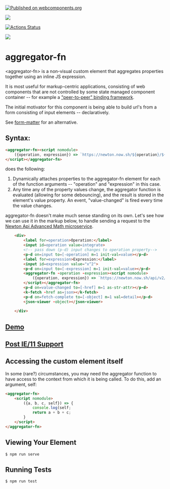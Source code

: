 [![Published on webcomponents.org](https://img.shields.io/badge/webcomponents.org-published-blue.svg)](https://www.webcomponents.org/element/aggregator-fn)

<a href="https://nodei.co/npm/aggregator-fn/"><img src="https://nodei.co/npm/aggregator-fn.png"></a>

[![Actions Status](https://github.com/bahrus/aggregator-fn/workflows/CI/badge.svg)](https://github.com/bahrus/aggregator-fn/actions?query=workflow%3ACI)

<img src="https://badgen.net/bundlephobia/minzip/aggregator-fn">

# aggregator-fn

\<aggregator-fn\> is a non-visual custom element that aggregates properties together using an inline JS expression.

It is most useful for markup-centric applications, consisting of web components that are not controlled by some state managed component container -- for example a ["peer-to-peer" binding framework](https://github.com/bahrus/p-et-alia).

The initial motivator for this component is being able to build url's from a form consisting of input elements -- declaratively.

See [form-matter](https://github.com/bahrus/form-matter) for an alternative.

## Syntax:

```html
<aggregator-fn><script nomodule>
    ({operation, expression}) => `https://newton.now.sh/${operation}/${encodeURI(expression)}`
</script></aggregator-fn>
```

does the following:

1)  Dynamically attaches properties to the aggregator-fn element for each of the function arguments -- "operation" and "expression" in this case.
2)  Any time any of the property values change, the aggregator function is evaluated (allowing for some debouncing), and the result is stored in the element's value property.  An event, "value-changed" is fired every time the value changes.

aggregator-fn doesn't make much sense standing on its own.  Let's see how we can use it in the markup below, to handle sending a request to the [Newton Api Advanced Math microservice](https://newton.now.sh/).

```html
    <div>
        <label for=operation>Operation:</label>
        <input id=operation value=integrate>
        <!-- pass down (p-d) input changes to operation property-->
        <p-d on=input to=[-operation] m=1 init-val=value></p-d>
        <label for=expression>Expression:</label>
        <input id=expression value="x^2">
        <p-d on=input to=[-expression] m=1 init-val=value></p-d>
        <aggregator-fn -operation -expression><script nomodule>
            ({operation, expression}) => `https://newton.now.sh/api/v2/${operation}/${encodeURI(expression)}`
        </script></aggregator-fn>
        <p-d on=value-changed to=[-href] m=1 as-str-attr></p-d>
        <k-fetch -href as=json></k-fetch>
        <p-d on=fetch-complete to=[-object] m=1 val=detail></p-d>
        <json-viewer -object></json-viewer>
        
    </div>
```

## [Demo](https://jsfiddle.net/bahrus/Ln1cqdgb/)

<!--
```
<custom-element-demo>
  <template>
    <div>
        <label for=operation>Operation:</label>
        <input id=operation value=integrate>
        <p-d on=input to=[-operation] m=1></p-d>
        <label for=expression>Expression:</label>
        <input id=expression value="x^2">
        <p-d on=input to=[-expression] m=1></p-d>
        <aggregator-fn -operation -expression><script nomodule>
            ({operation, expression}) => `https://newton.now.sh/${operation}/${encodeURI(expression)}`
        </script></aggregator-fn>
        <p-d on=value-changed to=[-href] m=1></p-d>
        <xtal-fetch-get fetch -href></xtal-fetch-get>
        <p-d on=result-changed to=[-data] m=1></p-d>
        <json-viewer -data></json-viewer>
        <script type=module src=https://unpkg.com/@alenaksu/json-viewer@0.1.0/build/index.js?module></script>
        <script type=module src=https://unpkg.com/aggregator-fn@0.0.18/aggregator-fn.js?module></script>
        <script type=module src=https://unpkg.com/p-et-alia@0.0.72/p-d.js?module></script>
        <script type=module src=https://unpkg.com/xtal-fetch@0.0.76/xtal-fetch-get.js?module></script>
    </div>
    </template>
</custom-element-demo>
```
-->

## [Post IE/11 Support](https://docs.microsoft.com/en-us/deployedge/edge-ie-mode)

## Accessing the custom element itself

In some (rare?) circumstances, you may need the aggregator function to have access to the context from which it is being called.  To do this, add an argument, self:

```html
<aggregator-fn>
    <script nomodule>
        ({a, b, c, self}) => {
            console.log(self;
            return a + b + c;
        }
    </script>
</aggregator-fn>
```

## Viewing Your Element

```
$ npm run serve
```

## Running Tests

```
$ npm run test
```

